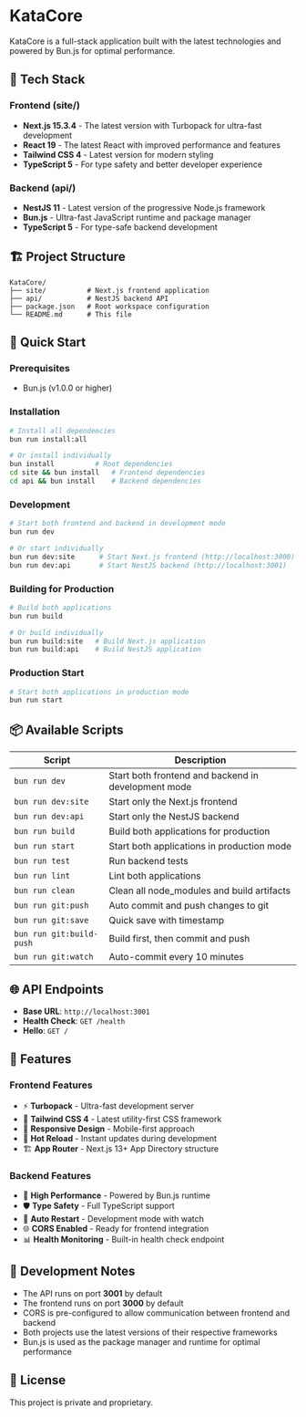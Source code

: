 # KataCore

KataCore is a full-stack application built with the latest technologies and powered by Bun.js for optimal performance.

## 🚀 Tech Stack

### Frontend (site/)
- **Next.js 15.3.4** - The latest version with Turbopack for ultra-fast development
- **React 19** - The latest React with improved performance and features
- **Tailwind CSS 4** - Latest version for modern styling
- **TypeScript 5** - For type safety and better developer experience

### Backend (api/)
- **NestJS 11** - Latest version of the progressive Node.js framework
- **Bun.js** - Ultra-fast JavaScript runtime and package manager
- **TypeScript 5** - For type-safe backend development

## 🏗️ Project Structure

```
KataCore/
├── site/          # Next.js frontend application
├── api/           # NestJS backend API
├── package.json   # Root workspace configuration
└── README.md      # This file
```

## 🚦 Quick Start

### Prerequisites
- Bun.js (v1.0.0 or higher)

### Installation
```bash
# Install all dependencies
bun run install:all

# Or install individually
bun install          # Root dependencies
cd site && bun install   # Frontend dependencies  
cd api && bun install    # Backend dependencies
```

### Development
```bash
# Start both frontend and backend in development mode
bun run dev

# Or start individually
bun run dev:site      # Start Next.js frontend (http://localhost:3000)
bun run dev:api       # Start NestJS backend (http://localhost:3001)
```

### Building for Production
```bash
# Build both applications
bun run build

# Or build individually
bun run build:site   # Build Next.js application
bun run build:api    # Build NestJS application
```

### Production Start
```bash
# Start both applications in production mode
bun run start
```

## 📦 Available Scripts

| Script | Description |
|--------|-------------|
| `bun run dev` | Start both frontend and backend in development mode |
| `bun run dev:site` | Start only the Next.js frontend |
| `bun run dev:api` | Start only the NestJS backend |
| `bun run build` | Build both applications for production |
| `bun run start` | Start both applications in production mode |
| `bun run test` | Run backend tests |
| `bun run lint` | Lint both applications |
| `bun run clean` | Clean all node_modules and build artifacts |
| `bun run git:push` | Auto commit and push changes to git |
| `bun run git:save` | Quick save with timestamp |
| `bun run git:build-push` | Build first, then commit and push |
| `bun run git:watch` | Auto-commit every 10 minutes |

## 🌐 API Endpoints

- **Base URL**: `http://localhost:3001`
- **Health Check**: `GET /health`
- **Hello**: `GET /`

## 🎯 Features

### Frontend Features
- ⚡ **Turbopack** - Ultra-fast development server
- 🎨 **Tailwind CSS 4** - Latest utility-first CSS framework
- 📱 **Responsive Design** - Mobile-first approach
- 🔄 **Hot Reload** - Instant updates during development
- 🏗️ **App Router** - Next.js 13+ App Directory structure

### Backend Features  
- 🚀 **High Performance** - Powered by Bun.js runtime
- 🛡️ **Type Safety** - Full TypeScript support
- 🔄 **Auto Restart** - Development mode with watch
- 🌐 **CORS Enabled** - Ready for frontend integration
- 📊 **Health Monitoring** - Built-in health check endpoint

## 🔧 Development Notes

- The API runs on port **3001** by default
- The frontend runs on port **3000** by default  
- CORS is pre-configured to allow communication between frontend and backend
- Both projects use the latest versions of their respective frameworks
- Bun.js is used as the package manager and runtime for optimal performance

## 📄 License

This project is private and proprietary.